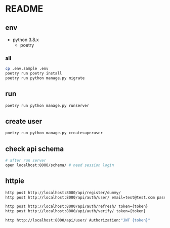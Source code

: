 # README

## env

* python 3.8.x
  * poetry

### all

```bash
cp .env.sample .env
poetry run poetry install
poetry run python manage.py migrate
```

## run

```bash
poetry run python manage.py runserver
```

## create user

```bash
poetry run python manage.py createsuperuser
```

## check api schema

```bash
# after run server
open localhost:8000/schema/ # need session login
```

## httpie

```bash
http post http://localhost:8000/api/register/dummy/
http post http://localhost:8000/api/auth/user/ email=test@test.com password=testuser

http post http://localhost:8000/api/auth/refresh/ token={token}
http post http://localhost:8000/api/auth/verify/ token={token}

http http://localhost:8000/api/user/ Authorization:"JWT {token}"
```
